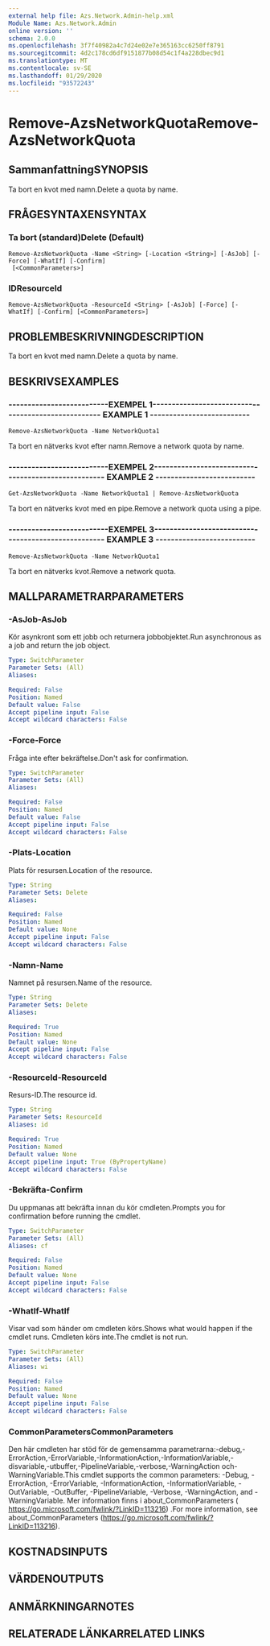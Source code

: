 ```yaml
---
external help file: Azs.Network.Admin-help.xml
Module Name: Azs.Network.Admin
online version: ''
schema: 2.0.0
ms.openlocfilehash: 3f7f40982a4c7d24e02e7e365163cc6250ff8791
ms.sourcegitcommit: 4d2c178cd6df9151877b08d54c1f4a228dbec9d1
ms.translationtype: MT
ms.contentlocale: sv-SE
ms.lasthandoff: 01/29/2020
ms.locfileid: "93572243"
---
```

# <span data-ttu-id="979a5-101">Remove-AzsNetworkQuota</span><span class="sxs-lookup"><span data-stu-id="979a5-101">Remove-AzsNetworkQuota</span></span>

## <span data-ttu-id="979a5-102">Sammanfattning</span><span class="sxs-lookup"><span data-stu-id="979a5-102">SYNOPSIS</span></span>
<span data-ttu-id="979a5-103">Ta bort en kvot med namn.</span><span class="sxs-lookup"><span data-stu-id="979a5-103">Delete a quota by name.</span></span>

## <span data-ttu-id="979a5-104">FRÅGESYNTAXEN</span><span class="sxs-lookup"><span data-stu-id="979a5-104">SYNTAX</span></span>

### <span data-ttu-id="979a5-105">Ta bort (standard)</span><span class="sxs-lookup"><span data-stu-id="979a5-105">Delete (Default)</span></span>
```
Remove-AzsNetworkQuota -Name <String> [-Location <String>] [-AsJob] [-Force] [-WhatIf] [-Confirm]
 [<CommonParameters>]
```

### <span data-ttu-id="979a5-106">ID</span><span class="sxs-lookup"><span data-stu-id="979a5-106">ResourceId</span></span>
```
Remove-AzsNetworkQuota -ResourceId <String> [-AsJob] [-Force] [-WhatIf] [-Confirm] [<CommonParameters>]
```

## <span data-ttu-id="979a5-107">PROBLEMBESKRIVNING</span><span class="sxs-lookup"><span data-stu-id="979a5-107">DESCRIPTION</span></span>
<span data-ttu-id="979a5-108">Ta bort en kvot med namn.</span><span class="sxs-lookup"><span data-stu-id="979a5-108">Delete a quota by name.</span></span>

## <span data-ttu-id="979a5-109">BESKRIVS</span><span class="sxs-lookup"><span data-stu-id="979a5-109">EXAMPLES</span></span>

### <span data-ttu-id="979a5-110">--------------------------EXEMPEL 1--------------------------</span><span class="sxs-lookup"><span data-stu-id="979a5-110">-------------------------- EXAMPLE 1 --------------------------</span></span>
```
Remove-AzsNetworkQuota -Name NetworkQuota1
```

<span data-ttu-id="979a5-111">Ta bort en nätverks kvot efter namn.</span><span class="sxs-lookup"><span data-stu-id="979a5-111">Remove a network quota by name.</span></span>

### <span data-ttu-id="979a5-112">--------------------------EXEMPEL 2--------------------------</span><span class="sxs-lookup"><span data-stu-id="979a5-112">-------------------------- EXAMPLE 2 --------------------------</span></span>
```
Get-AzsNetworkQuota -Name NetworkQuota1 | Remove-AzsNetworkQuota
```

<span data-ttu-id="979a5-113">Ta bort en nätverks kvot med en pipe.</span><span class="sxs-lookup"><span data-stu-id="979a5-113">Remove a network quota using a pipe.</span></span>

### <span data-ttu-id="979a5-114">--------------------------EXEMPEL 3--------------------------</span><span class="sxs-lookup"><span data-stu-id="979a5-114">-------------------------- EXAMPLE 3 --------------------------</span></span>
```
Remove-AzsNetworkQuota -Name NetworkQuota1
```

<span data-ttu-id="979a5-115">Ta bort en nätverks kvot.</span><span class="sxs-lookup"><span data-stu-id="979a5-115">Remove a network quota.</span></span>

## <span data-ttu-id="979a5-116">MALLPARAMETRAR</span><span class="sxs-lookup"><span data-stu-id="979a5-116">PARAMETERS</span></span>

### <span data-ttu-id="979a5-117">-AsJob</span><span class="sxs-lookup"><span data-stu-id="979a5-117">-AsJob</span></span>
<span data-ttu-id="979a5-118">Kör asynkront som ett jobb och returnera jobbobjektet.</span><span class="sxs-lookup"><span data-stu-id="979a5-118">Run asynchronous as a job and return the job object.</span></span>

```yaml
Type: SwitchParameter
Parameter Sets: (All)
Aliases: 

Required: False
Position: Named
Default value: False
Accept pipeline input: False
Accept wildcard characters: False
```

### <span data-ttu-id="979a5-119">-Force</span><span class="sxs-lookup"><span data-stu-id="979a5-119">-Force</span></span>
<span data-ttu-id="979a5-120">Fråga inte efter bekräftelse.</span><span class="sxs-lookup"><span data-stu-id="979a5-120">Don't ask for confirmation.</span></span>

```yaml
Type: SwitchParameter
Parameter Sets: (All)
Aliases: 

Required: False
Position: Named
Default value: False
Accept pipeline input: False
Accept wildcard characters: False
```

### <span data-ttu-id="979a5-121">-Plats</span><span class="sxs-lookup"><span data-stu-id="979a5-121">-Location</span></span>
<span data-ttu-id="979a5-122">Plats för resursen.</span><span class="sxs-lookup"><span data-stu-id="979a5-122">Location of the resource.</span></span>

```yaml
Type: String
Parameter Sets: Delete
Aliases: 

Required: False
Position: Named
Default value: None
Accept pipeline input: False
Accept wildcard characters: False
```

### <span data-ttu-id="979a5-123">-Namn</span><span class="sxs-lookup"><span data-stu-id="979a5-123">-Name</span></span>
<span data-ttu-id="979a5-124">Namnet på resursen.</span><span class="sxs-lookup"><span data-stu-id="979a5-124">Name of the resource.</span></span>

```yaml
Type: String
Parameter Sets: Delete
Aliases: 

Required: True
Position: Named
Default value: None
Accept pipeline input: False
Accept wildcard characters: False
```

### <span data-ttu-id="979a5-125">-ResourceId</span><span class="sxs-lookup"><span data-stu-id="979a5-125">-ResourceId</span></span>
<span data-ttu-id="979a5-126">Resurs-ID.</span><span class="sxs-lookup"><span data-stu-id="979a5-126">The resource id.</span></span>

```yaml
Type: String
Parameter Sets: ResourceId
Aliases: id

Required: True
Position: Named
Default value: None
Accept pipeline input: True (ByPropertyName)
Accept wildcard characters: False
```

### <span data-ttu-id="979a5-127">-Bekräfta</span><span class="sxs-lookup"><span data-stu-id="979a5-127">-Confirm</span></span>
<span data-ttu-id="979a5-128">Du uppmanas att bekräfta innan du kör cmdleten.</span><span class="sxs-lookup"><span data-stu-id="979a5-128">Prompts you for confirmation before running the cmdlet.</span></span>

```yaml
Type: SwitchParameter
Parameter Sets: (All)
Aliases: cf

Required: False
Position: Named
Default value: None
Accept pipeline input: False
Accept wildcard characters: False
```

### <span data-ttu-id="979a5-129">-WhatIf</span><span class="sxs-lookup"><span data-stu-id="979a5-129">-WhatIf</span></span>
<span data-ttu-id="979a5-130">Visar vad som händer om cmdleten körs.</span><span class="sxs-lookup"><span data-stu-id="979a5-130">Shows what would happen if the cmdlet runs.</span></span>
<span data-ttu-id="979a5-131">Cmdleten körs inte.</span><span class="sxs-lookup"><span data-stu-id="979a5-131">The cmdlet is not run.</span></span>

```yaml
Type: SwitchParameter
Parameter Sets: (All)
Aliases: wi

Required: False
Position: Named
Default value: None
Accept pipeline input: False
Accept wildcard characters: False
```

### <span data-ttu-id="979a5-132">CommonParameters</span><span class="sxs-lookup"><span data-stu-id="979a5-132">CommonParameters</span></span>
<span data-ttu-id="979a5-133">Den här cmdleten har stöd för de gemensamma parametrarna:-debug,-ErrorAction,-ErrorVariable,-InformationAction,-InformationVariable,-disvariable,-utbuffer,-PipelineVariable,-verbose,-WarningAction och-WarningVariable.</span><span class="sxs-lookup"><span data-stu-id="979a5-133">This cmdlet supports the common parameters: -Debug, -ErrorAction, -ErrorVariable, -InformationAction, -InformationVariable, -OutVariable, -OutBuffer, -PipelineVariable, -Verbose, -WarningAction, and -WarningVariable.</span></span> <span data-ttu-id="979a5-134">Mer information finns i about_CommonParameters ( https://go.microsoft.com/fwlink/?LinkID=113216) .</span><span class="sxs-lookup"><span data-stu-id="979a5-134">For more information, see about_CommonParameters (https://go.microsoft.com/fwlink/?LinkID=113216).</span></span>

## <span data-ttu-id="979a5-135">KOSTNADS</span><span class="sxs-lookup"><span data-stu-id="979a5-135">INPUTS</span></span>

## <span data-ttu-id="979a5-136">VÄRDEN</span><span class="sxs-lookup"><span data-stu-id="979a5-136">OUTPUTS</span></span>

## <span data-ttu-id="979a5-137">ANMÄRKNINGAR</span><span class="sxs-lookup"><span data-stu-id="979a5-137">NOTES</span></span>

## <span data-ttu-id="979a5-138">RELATERADE LÄNKAR</span><span class="sxs-lookup"><span data-stu-id="979a5-138">RELATED LINKS</span></span>

